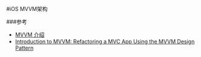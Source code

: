 #iOS MVVM架构

###参考
* [MVVM 介绍](http://objccn.io/issue-13-1/)
* [Introduction to MVVM: Refactoring a MVC App Using the MVVM Design Pattern](https://www.appcoda.com/mvvm-vs-mvc/)